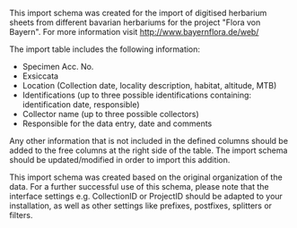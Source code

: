 This import schema was created for the import of digitised herbarium sheets from different bavarian herbariums for the project "Flora von Bayern". For more information visit http://www.bayernflora.de/web/

The import table includes the following information:
- Specimen Acc. No.
- Exsiccata
- Location (Collection date, locality description, habitat, altitude, MTB)
- Identifications (up to three possible identifications containing: identification date, responsible)
- Collector name (up to three possible collectors)
-	Responsible for the data entry, date and comments

Any other information that is not included in the defined columns should be added to the free columns at the right side of the table. The import schema should be updated/modified in order to import this addition.

This import schema was created based on the original organization of the data. For a further successful use of this schema, please note that the interface settings e.g. CollectionID or ProjectID should be adapted to your installation, as well as other settings like prefixes, postfixes, splitters or filters.

